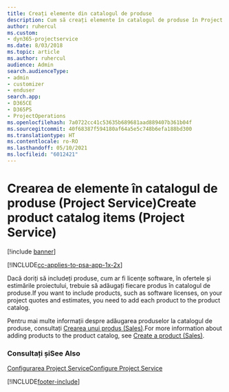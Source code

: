 ```yaml
---
title: Creați elemente din catalogul de produse
description: Cum să creați elemente în catalogul de produse în Project Service
author: ruhercul
ms.custom:
- dyn365-projectservice
ms.date: 8/03/2018
ms.topic: article
ms.author: ruhercul
audience: Admin
search.audienceType:
- admin
- customizer
- enduser
search.app:
- D365CE
- D365PS
- ProjectOperations
ms.openlocfilehash: 7a0722cc41c53635b689681aad889407b361b04f
ms.sourcegitcommit: 40f68387f594180af64a5e5c748b6efa188bd300
ms.translationtype: HT
ms.contentlocale: ro-RO
ms.lasthandoff: 05/10/2021
ms.locfileid: "6012421"
---
```

# <a name="create-product-catalog-items-project-service"></a><span data-ttu-id="0bd69-103">Crearea de elemente în catalogul de produse (Project Service)</span><span class="sxs-lookup"><span data-stu-id="0bd69-103">Create product catalog items (Project Service)</span></span>

[!include [banner](../includes/psa-now-project-operations.md)]

[!INCLUDE[cc-applies-to-psa-app-1x-2x](../includes/cc-applies-to-psa-app-1x-2x.md)]

<span data-ttu-id="0bd69-104">Dacă doriți să includeți produse, cum ar fi licențe software, în ofertele și estimările proiectului, trebuie să adăugați fiecare produs în catalogul de produse.</span><span class="sxs-lookup"><span data-stu-id="0bd69-104">If you want to include products, such as software licenses, on your project quotes and estimates, you need to add each product to the product catalog.</span></span>  
  
 <span data-ttu-id="0bd69-105">Pentru mai multe informații despre adăugarea produselor la catalogul de produse, consultați [Crearea unui produs (Sales)](/dynamics365/sales-enterprise/create-product-sales).</span><span class="sxs-lookup"><span data-stu-id="0bd69-105">For more information about adding products to the product catalog, see [Create a product (Sales)](/dynamics365/sales-enterprise/create-product-sales).</span></span>  
  
### <a name="see-also"></a><span data-ttu-id="0bd69-106">Consultați și</span><span class="sxs-lookup"><span data-stu-id="0bd69-106">See Also</span></span>  
 [<span data-ttu-id="0bd69-107">Configurarea Project Service</span><span class="sxs-lookup"><span data-stu-id="0bd69-107">Configure Project Service</span></span>](../psa/configure.md)


[!INCLUDE[footer-include](../includes/footer-banner.md)]